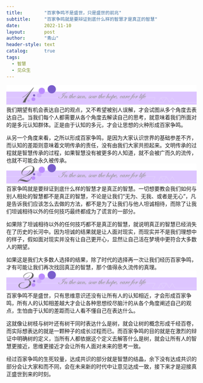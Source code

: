 ```yaml
---
title:        "百家争鸣不是盛世，只是盛世的前兆"
subtitle:     "百家争鸣就是要辩证到底什么样的智慧才是真正的智慧"
date:         2022-11-10
layout:       post
author:       "青山"
header-style: text
catalog:      true
tags:
  - 智慧
  - 见众生
---
```


![](/img/cut/01.jpg)
我们期望有机会表达自己的观点，又不希望被别人误解，才会试图从多个角度去表达自己。当我们每个人都需要从各个角度去解读自己的思考，就意味着我们所面对的是多元认知群体。正是由于认知的多元，才会让思想的火种形成百家争鸣。

从另一个角度来看，之所以形成百家争鸣，是因为大家认识世界的基础参差不齐，而认知的差距则意味着文明传承的责任，没有由我们大家共担起来。文明传承的过程就是智慧传承的过程，如果智慧没有被更多的人知道，就不会被广而久的流传，也就不可能会永久被传承。
![](/img/cut/02.jpg)
百家争鸣就是要辩证到底什么样的智慧才是真正的智慧。一切想要教会我们如何与别人相处的智慧都不是真正的智慧，不论是让我们“无为、无我、或者是无心”，凡是告诉我们应该怎么去做的方法，都不是为了让我们与他人坦诚相待，而除了让我们坦诚相待以外的任何技巧最终都成为了谎言的一部分。

如果除了坦诚相待以外的任何技巧都不是真正的智慧，就说明真正的智慧已经消失在了历史的长河中。因为坦诚的结果就是让人面对现实，而现实并不是我们理想中的样子，假如面对现实并没有让自己更开心，显然让自己活在梦境中更符合大多数人的期望。

如果这是我们大多数人选择的结果，除了时代的选择再一次让我们经历百家争鸣，才有可能让我们再次找回真正的智慧，那个值得永久流传的真理。
![](/img/cut/03.jpg)
百家争鸣不是盛世，只有思维意识还没有让所有人的认知相近，才会形成百家争鸣，所有人的认知相差越大才会让各种思想绞尽脑汁的从各个角度阐述自己的观点，生怕由于认知的差距而让人看不懂自己在表达什么。

这就像让树枝与树叶还有树干同时表达什么是树，就会让树的概念形成千经百卷，而实际想表达的就是一颗种子的成长过程而已。而百家争鸣的目的就是在激烈的辩证中明确树的定义，当所有人都依据这个定义去解答什么是树，就会让所有人的智慧更接近，思维更接近才会让所有人面对未来的思考一致。

经过百家争鸣的生死较量，达成共识的部分就是智慧的结晶，余下没有达成共识的部分会让大家和而不同，会在未来新的时代中让意见达成一致，接下来才是迎接真正盛世到来的时刻。